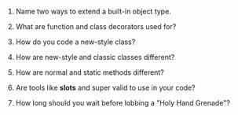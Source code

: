 1.  Name two ways to extend a built-in object type.
    

2.  What are function and class decorators used for?

3.  How do you code a new-style class?

4.  How are new-style and classic classes different?

5.  How are normal and static methods different?

6.  Are tools like __slots__ and super valid to use in your code?

7.  How long should you wait before lobbing a "Holy Hand Grenade"?